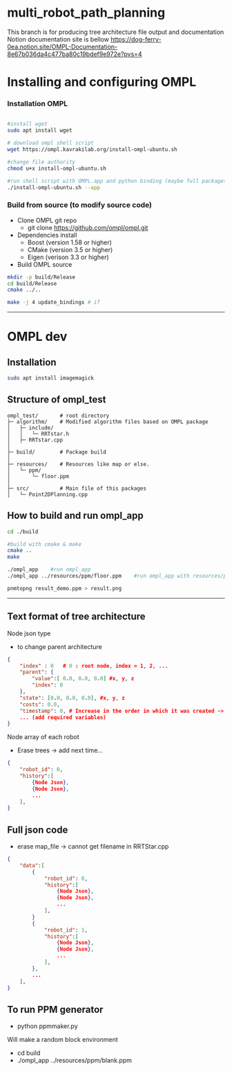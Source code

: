# multi_robot_path_planning

This branch is for producing tree architecture file output and documentation
Notion documentation site is bellow
https://dog-ferry-0ea.notion.site/OMPL-Documentation-8e67b036da4c477ba80c19bdef9e972e?pvs=4

# Installing and configuring OMPL

### Installation OMPL

```bash

#install wget 
sudo apt install wget

# download ompl shell script
wget https://ompl.kavrakilab.org/install-ompl-ubuntu.sh

#change file authority
chmod u+x install-ompl-ubuntu.sh

#run shell script with OMPL.app and python binding (maybe full packages)
./install-ompl-ubuntu.sh --app
```

### Build from source (to modify source code)

- Clone OMPL git repo
    - git clone https://github.com/ompl/ompl.git
- Dependencies install
    - Boost (version 1.58 or higher)
    - CMake (version 3.5 or higher)
    - Eigen (verison 3.3 or higher)
- Build OMPL source

```bash
mkdir -p build/Release
cd build/Release
cmake ../..

make -j 4 update_bindings # if 
```

---

# OMPL dev

## Installation

```bash
sudo apt install imagemagick
```

## Structure of ompl_test

```
ompl_test/       # root directory
├─ algorithm/    # Modified algorithm files based on OMPL package
│	├─ include/
│	│	└─ RRTstar.h
│	├─ RRTstar.cpp
│
├─ build/        # Package build
│
├─ resources/    # Resources like map or else.
│	└─ ppm/
│		└─ floor.ppm
│
├─ src/          # Main file of this packages
│	└─ Point2DPlanning.cpp
```

## How to build and run ompl_app

```bash
cd ./build

#build with cmake & make
cmake ..
make

./ompl_app    #run ompl_app
./ompl_app ../resources/ppm/floor.ppm    #run ompl_app with resources/ppm/floor.ppm file

pnmtopng result_demo.ppm > result.png
```

---

## Text format of tree architecture

Node json type

- to change parent architecture

```json
{
	"index" : 0   # 0 : root node, index = 1, 2, ...
	"parent": {
		"value":[ 0.0, 0.0, 0.0] #x, y, z
		"index": 0
	}, 
 	"state": [0.0, 0.0, 0.0], #x, y, z
	"costs": 0.0,
	"timestamp": 0, # Increase in the order in which it was created -> 1, 2, ...
	... (add required variables)
}
```

Node array of each robot

- Erase trees → add next time…

```json
{
	"robot_id": 0,
	"history":[
		{Node Json},
		{Node Json},
		...
	],
}
```

## Full json code

- erase map_file → cannot get filename in RRTStar.cpp

```json
{
	"data":[
		{
			"robot_id": 0,
			"history":[
				{Node Json},
				{Node Json},
				...
			],
		}
		{
			"robot_id": 1,
			"history":[
				{Node Json},
				{Node Json},
				...
			],
		},
		...
	],
}
```


## To run PPM generator
 - python ppmmaker.py
 
 Will make a random block environment
 
- cd build
- ./ompl_app ../resources/ppm/blank.ppm

